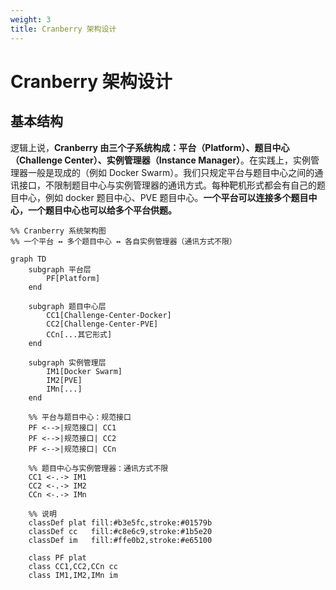 ```yaml
---
weight: 3
title: Cranberry 架构设计
---
```


# Cranberry 架构设计

## 基本结构

逻辑上说，**Cranberry 由三个子系统构成：平台（Platform）、题目中心（Challenge Center）、实例管理器（Instance Manager）**。在实践上，实例管理器一般是现成的（例如 Docker Swarm）。我们只规定平台与题目中心之间的通讯接口，不限制题目中心与实例管理器的通讯方式。每种靶机形式都会有自己的题目中心，例如 docker 题目中心、PVE 题目中心。**一个平台可以连接多个题目中心，一个题目中心也可以给多个平台供题。**

```mermaid
%% Cranberry 系统架构图
%% 一个平台 ↔ 多个题目中心 ↔ 各自实例管理器（通讯方式不限）

graph TD
    subgraph 平台层
        PF[Platform]
    end

    subgraph 题目中心层
        CC1[Challenge-Center-Docker]
        CC2[Challenge-Center-PVE]
        CCn[...其它形式]
    end

    subgraph 实例管理层
        IM1[Docker Swarm]
        IM2[PVE]
        IMn[...]
    end

    %% 平台与题目中心：规范接口
    PF <-->|规范接口| CC1
    PF <-->|规范接口| CC2
    PF <-->|规范接口| CCn

    %% 题目中心与实例管理器：通讯方式不限
    CC1 <-.-> IM1
    CC2 <-.-> IM2
    CCn <-.-> IMn

    %% 说明
    classDef plat fill:#b3e5fc,stroke:#01579b
    classDef cc   fill:#c8e6c9,stroke:#1b5e20
    classDef im   fill:#ffe0b2,stroke:#e65100

    class PF plat
    class CC1,CC2,CCn cc
    class IM1,IM2,IMn im
```
